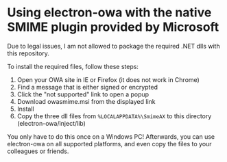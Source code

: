 # Using electron-owa with the native SMIME plugin provided by Microsoft

Due to legal issues, I am not allowed to package the required .NET dlls with this repository.

To install the required files, follow these steps:
1. Open your OWA site in IE or Firefox (it does not work in Chrome)
2. Find a message that is either signed or encrypted
3. Click the "not supported" link to open a popup
4. Download owasmime.msi from the displayed link
5. Install
6. Copy the three dll files from `%LOCALAPPDATA%\SmimeAX` to this directory (electron-owa/inject/lib)

You only have to do this once on a Windows PC! Afterwards, you can use electron-owa on all
supported platforms, and even copy the files to your colleagues or friends.
